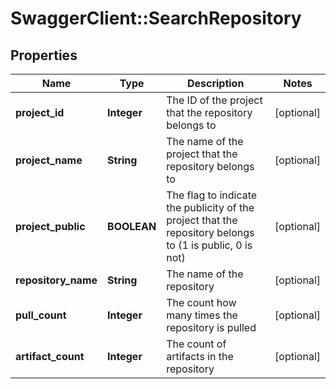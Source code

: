 # SwaggerClient::SearchRepository

## Properties
Name | Type | Description | Notes
------------ | ------------- | ------------- | -------------
**project_id** | **Integer** | The ID of the project that the repository belongs to | [optional] 
**project_name** | **String** | The name of the project that the repository belongs to | [optional] 
**project_public** | **BOOLEAN** | The flag to indicate the publicity of the project that the repository belongs to (1 is public, 0 is not) | [optional] 
**repository_name** | **String** | The name of the repository | [optional] 
**pull_count** | **Integer** | The count how many times the repository is pulled | [optional] 
**artifact_count** | **Integer** | The count of artifacts in the repository | [optional] 


